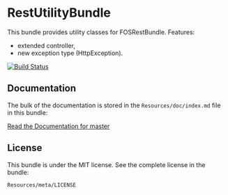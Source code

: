 RestUtilityBundle
=================

This bundle provides utility classes for FOSRestBundle.
Features:
- extended controller,
- new exception type (HttpException).

[![Build Status](https://secure.travis-ci.org/PQstudio/RestUtilityBundle.png?branch=master)](http://travis-ci.org/PQstudio/RestUtilityBundle)

Documentation
-------------

The bulk of the documentation is stored in the `Resources/doc/index.md`
file in this bundle:

[Read the Documentation for master](https://github.com/PQstudio/RestUtilityBundle/blob/master/Resources/doc/index.md)


License
-------

This bundle is under the MIT license. See the complete license in the bundle:

    Resources/meta/LICENSE
